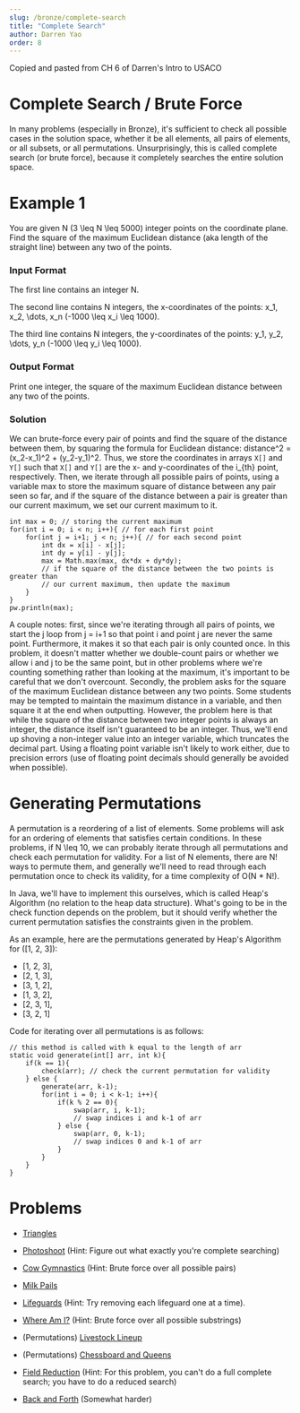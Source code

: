 ```yaml
---
slug: /bronze/complete-search
title: "Complete Search"
author: Darren Yao
order: 8
---
```


Copied and pasted from CH 6 of Darren's Intro to USACO

<!-- END DESCRIPTION -->

# Complete Search / Brute Force
In many problems (especially in Bronze), it's sufficient to check all possible cases in the solution space, whether it be all elements, all pairs of elements, or all subsets, or all permutations. Unsurprisingly, this is called complete search (or brute force), because it completely searches the entire solution space.


# Example 1
You are given N (3 \leq N \leq 5000) integer points on the coordinate plane. Find the square of the maximum Euclidean distance (aka length of the straight line) between any two of the points.

### Input Format

The first line contains an integer N. 

The second line contains N integers, the x-coordinates of the points: x_1, x_2, \dots, x_n (-1000 \leq x_i \leq 1000). 

The third line contains N integers, the y-coordinates of the points: y_1, y_2, \dots, y_n (-1000 \leq y_i \leq 1000).

### Output Format

Print one integer, the square of the maximum Euclidean distance between any two of the points.

### Solution

We can brute-force every pair of points and find the square of the distance between them, by squaring the formula for Euclidean distance: distance^2 = (x_2-x_1)^2 + (y_2-y_1)^2. Thus, we store the coordinates in arrays `X[]` and `Y[]` such that `X[]` and `Y[]` are the x- and y-coordinates of the i_{th} point, respectively. Then, we iterate through all possible pairs of points, using a variable max to store the maximum square of distance between any pair seen so far, and if the square of the distance between a pair is greater than our current maximum, we set our current maximum to it.

```
int max = 0; // storing the current maximum
for(int i = 0; i < n; i++){ // for each first point
    for(int j = i+1; j < n; j++){ // for each second point
        int dx = x[i] - x[j];
        int dy = y[i] - y[j];
        max = Math.max(max, dx*dx + dy*dy);
        // if the square of the distance between the two points is greater than
        // our current maximum, then update the maximum
    }
}
pw.println(max);
```

A couple notes: first, since we're iterating through all pairs of points, we start the j loop from j = i+1 so that point i and point j are never the same point. Furthermore, it makes it so that each pair is only counted once. In this problem, it doesn't matter whether we double-count pairs or whether we allow i and j to be the same point, but in other problems where we're counting something rather than looking at the maximum, it's important to be careful that we don't overcount. Secondly, the problem asks for the square of the maximum Euclidean distance between any two points. Some students may be tempted to maintain the maximum distance in a variable, and then square it at the end when outputting. However, the problem here is that while the square of the distance between two integer points is always an integer, the distance itself isn't guaranteed to be an integer. Thus, we'll end up shoving a non-integer value into an integer variable, which truncates the decimal part. Using a floating point variable isn't likely to work either, due to precision errors (use of floating point decimals should generally be avoided when possible).


# Generating Permutations
A permutation is a reordering of a list of elements. Some problems will ask for an ordering of elements that satisfies certain conditions. In these problems, if N \leq 10, we can probably iterate through all permutations and check each permutation for validity. For a list of N elements, there are N! ways to permute them, and generally we'll need to read through each permutation once to check its validity, for a time complexity of O(N * N!).

In Java, we'll have to implement this ourselves, which is called Heap's Algorithm (no relation to the heap data structure). What's going to be in the check function depends on the problem, but it should verify whether the current permutation satisfies the constraints given in the problem.

As an example, here are the permutations generated by Heap's Algorithm for \([1, 2, 3]\):

   - [1, 2, 3],
   - [2, 1, 3],
   - [3, 1, 2],
   - [1, 3, 2],
   - [2, 3, 1],
   - [3, 2, 1]


Code for iterating over all permutations is as follows:

```
// this method is called with k equal to the length of arr
static void generate(int[] arr, int k){
    if(k == 1){
        check(arr); // check the current permutation for validity
    } else {
        generate(arr, k-1);
        for(int i = 0; i < k-1; i++){
            if(k % 2 == 0){
                swap(arr, i, k-1);
                // swap indices i and k-1 of arr
            } else {
                swap(arr, 0, k-1);
                // swap indices 0 and k-1 of arr
            }
        }
    }
}
```


# Problems
- [Triangles](http://usaco.org/index.php?page=viewproblem2&cpid=1011)
    
- [Photoshoot](http://www.usaco.org/index.php?page=viewproblem2&cpid=988)
(Hint: Figure out what exactly you're complete searching)
    
- [Cow Gymnastics](http://usaco.org/index.php?page=viewproblem2&cpid=963)
(Hint: Brute force over all possible pairs)
    
- [Milk Pails](http://usaco.org/index.php?page=viewproblem2&cpid=615)
    
- [Lifeguards](http://usaco.org/index.php?page=viewproblem2&cpid=784)
(Hint: Try removing each lifeguard one at a time).
    
- [ Where Am I?](http://usaco.org/index.php?page=viewproblem2&cpid=964) 
(Hint: Brute force over all possible substrings)
    
- (Permutations) [Livestock Lineup](http://usaco.org/index.php?page=viewproblem2&cpid=965)
    
- (Permutations) [Chessboard and Queens](https://cses.fi/problemset/task/1624)
    
- [Field Reduction](http://www.usaco.org/index.php?page=viewproblem2&cpid=641)
(Hint: For this problem, you can't do a full complete search; you have to do a reduced search)
    
- [Back and Forth](http://www.usaco.org/index.php?page=viewproblem2&cpid=857)
(Somewhat harder)






